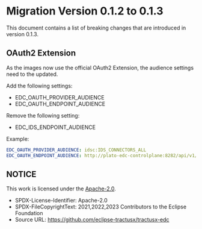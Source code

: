 # Migration Version 0.1.2 to 0.1.3

This document contains a list of breaking changes that are introduced in version 0.1.3.

## OAuth2 Extension

As the images now use the official OAuth2 Extension, the audience settings need to the updated.

Add the following settings:

- EDC_OAUTH_PROVIDER_AUDIENCE
- EDC_OAUTH_ENDPOINT_AUDIENCE

Remove the following setting:

- EDC_IDS_ENDPOINT_AUDIENCE

Example:

```yaml
EDC_OAUTH_PROVIDER_AUDIENCE: idsc:IDS_CONNECTORS_ALL
EDC_OAUTH_ENDPOINT_AUDIENCE: http://plato-edc-controlplane:8282/api/v1/ids/data
```

## NOTICE

This work is licensed under the [Apache-2.0](https://www.apache.org/licenses/LICENSE-2.0).

- SPDX-License-Identifier: Apache-2.0
- SPDX-FileCopyrightText: 2021,2022,2023 Contributors to the Eclipse Foundation
- Source URL: <https://github.com/eclipse-tractusx/tractusx-edc>
